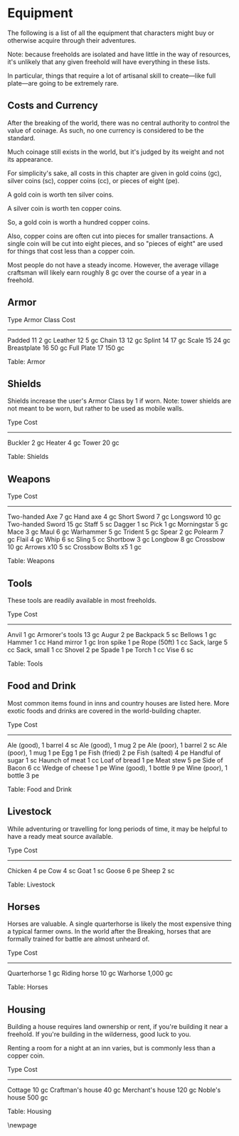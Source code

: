 # Equipment

The following is a list of all the equipment that
characters might buy or otherwise acquire through
their adventures.

Note: because freeholds are isolated and have little
in the way of resources, it's unlikely that any given
freehold will have everything in these lists.

In particular, things that require a lot of artisanal
skill to create—like full plate—are going to be
extremely rare.

## Costs and Currency

After the breaking of the world, there was no central
authority to control the value of coinage. As such, no
one currency is considered to be the standard.

Much coinage still exists in the world, but it's judged
by its weight and not its appearance.

For simplicity's sake, all costs in this chapter are
given in gold coins (gc), silver coins (sc), copper
coins (cc), or pieces of eight (pe).

A gold coin is worth ten silver coins.

A silver coin is worth ten copper coins.

So, a gold coin is worth a hundred copper coins.

Also, copper coins are often cut into pieces for smaller
transactions. A single coin will be cut into eight pieces,
and so "pieces of eight" are used for things that cost
less than a copper coin.

Most people do not have a steady income. However, the
average village craftsman will likely earn roughly
8 gc over the course of a year in a freehold.

## Armor

Type        Armor Class  Cost
----------- ------------ -----
Padded      11           2 gc
Leather     12           5 gc
Chain       13           12 gc
Splint      14           17 gc
Scale       15           24 gc
Breastplate 16           50 gc
Full Plate  17           150 gc

Table: Armor

## Shields

Shields increase the user's Armor Class by 1 if worn.
Note: tower shields are not meant to be worn, but rather
to be used as mobile walls.

Type     Cost
-------- -------
Buckler  2 gc
Heater   4 gc
Tower    20 gc

Table: Shields

## Weapons

Type              Cost
----------------- -----
Two-handed Axe    7 gc
Hand axe          4 gc
Short Sword       7 gc
Longsword         10 gc
Two-handed Sword  15 gc
Staff             5 sc
Dagger            1 sc
Pick              1 gc
Morningstar       5 gc
Mace              3 gc
Maul              6 gc
Warhammer         5 gc
Trident           5 gc
Spear             2 gc
Polearm           7 gc
Flail             4 gc
Whip              6 sc
Sling             5 cc
Shortbow          3 gc
Longbow           8 gc
Crossbow          10 gc
Arrows x10        5 sc
Crossbow Bolts x5 1 gc

Table: Weapons

## Tools

These tools are readily available in most freeholds.

Type             Cost
---------------- ----
Anvil            1 gc
Armorer's tools  13 gc
Augur            2 pe
Backpack         5 sc
Bellows          1 gc
Hammer           1 cc
Hand mirror      1 gc
Iron spike       1 pe
Rope (50ft)      1 cc
Sack, large      5 cc
Sack, small      1 cc
Shovel           2 pe
Spade            1 pe
Torch            1 cc
Vise             6 sc

Table: Tools

## Food and Drink

Most common items found in inns and country houses are
listed here. More exotic foods and drinks are covered
in the world-building chapter.

Type                   Cost
---------------------- -----
Ale (good), 1 barrel   4 sc
Ale (good), 1 mug      2 pe
Ale (poor), 1 barrel   2 sc
Ale (poor), 1 mug      1 pe
Egg                    1 pe
Fish (fried)           2 pe
Fish (salted)          4 pe
Handful of sugar       1 sc
Haunch of meat         1 cc
Loaf of bread          1 pe
Meat stew              5 pe
Side of Bacon          6 cc
Wedge of cheese        1 pe
Wine (good), 1 bottle  9 pe
Wine (poor), 1 bottle  3 pe

Table: Food and Drink

## Livestock

While adventuring or travelling for long periods of time,
it may be helpful to have a ready meat source available.

Type          Cost
------------- ----
Chicken       4 pe
Cow           4 sc
Goat          1 sc
Goose         6 pe
Sheep         2 sc

Table: Livestock

## Horses

Horses are valuable. A single quarterhorse is likely the most
expensive thing a typical farmer owns. In the world after the
Breaking, horses that are formally trained for battle are
almost unheard of.

Type          Cost
------------- ------
Quarterhorse  1 gc
Riding horse  10 gc
Warhorse      1,000 gc

Table: Horses

## Housing

Building a house requires land ownership or rent, if you're
building it near a freehold. If you're building in the wilderness,
good luck to you.

Renting a room for a night at an inn varies, but is commonly
less than a copper coin.

Type              Cost
----------------- -----
Cottage           10 gc
Craftman's house  40 gc
Merchant's house  120 gc
Noble's house     500 gc

Table: Housing

\newpage
